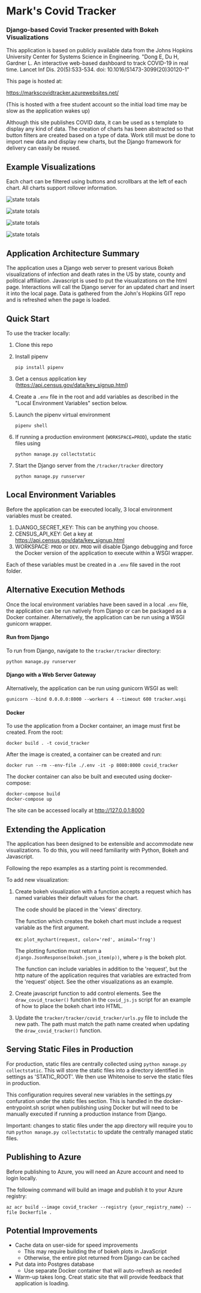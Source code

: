 # Mark's Covid Tracker
### Django-based Covid Tracker presented with Bokeh Visualizations

This application is based on publicly available data from the Johns Hopkins University Center for Systems Science in Engineering.
"Dong E, Du H, Gardner L. An interactive web-based dashboard to track COVID-19 in real time. Lancet Inf Dis. 20(5):533-534. doi: 10.1016/S1473-3099(20)30120-1"

This page is hosted at:

https://markscovidtracker.azurewebsites.net/

(This is hosted with a free student account so the initial load time may be slow as the application wakes up)

Although this site publishes COVID data, it can be used as s template to display any kind of data.  The creation of charts has been abstracted so that button filters are created based on a type of data.  Work still must be done to import new data and display new charts, but the Django framework for delivery can easily be reused.

## Example Visualizations
Each chart can be filtered using buttons and scrollbars at the left of each chart.  All charts support rollover information.

![state totals](docs/state_totals.png)

![state totals](docs/counties_by_state.png)

![state totals](docs/political_affiliation.png)

![state totals](docs/top_states.png)

## Application Architecture Summary
The application uses a Django web server to present various Bokeh visualizations of infection and death rates in the US by state, county and political affiliation.  Javascript is used to put the visualizations on the html page.  Interactions will call the Django server for an updated chart and insert it into the local page.  Data is gathered from the John's Hopkins GIT repo and is refreshed when the page is loaded.

## Quick Start

To use the tracker locally:
1.  Clone this repo
2.  Install pipenv

    `pip install pipenv`
3.  Get a census application key (https://api.census.gov/data/key_signup.html)
4.  Create a `.env` file in the root and add variables as described in the "Local Environment Variables" section below.
5.  Launch the pipenv virtual environment

    `pipenv shell`
6.  If running a production environment (`WORKSPACE=PROD`), update the static files using 

    `python manage.py collectstatic`
     
6.  Start the Django server from the `/tracker/tracker` directory

    `python manage.py runserver`

## Local Environment Variables
Before the application can be executed locally, 3 local environment variables must be created.
1.  DJANGO_SECRET_KEY:
This can be anything you choose.
2.  CENSUS_API_KEY: Get a key at https://api.census.gov/data/key_signup.html
3.  WORKSPACE: `PROD` or `DEV`.  `PROD` will disable Django debugging and force the Docker version of the application to execute within a WSGI wrapper.

Each of these variables must be created in a `.env` file saved in the root folder.

## Alternative Execution Methods
Once the local environment variables have been saved in a local `.env` file, the application can be run natively from Django or can be packaged as a Docker container.  Alternatively, the application can be run using a WSGI gunicorn wrapper.

#### Run from Django
To run from Django, navigate to the `tracker/tracker` directory:
    
    python manage.py runserver
    
#### Django with a Web Server Gateway
Alternatively, the application can be run using gunicorn WSGI as well:

    gunicorn --bind 0.0.0.0:8000 --workers 4 --timeout 600 tracker.wsgi

#### Docker
To use the application from a Docker container, an image must first be created.  From the root:

    docker build . -t covid_tracker
    
After the image is created, a container can be created and run:

    docker run --rm --env-file ./.env -it -p 8080:8000 covid_tracker

The docker container can also be built and executed using docker-compose:

    docker-compose build
    docker-compose up

The site can be accessed locally at http://127.0.0.1:8000

## Extending the Application
The application has been designed to be extensible and accommodate new visualizations.  To do this, you will need familiarity with Python, Bokeh and Javascript.  

Following the repo examples as a starting point is recommended. 

To add new visualization:
1. Create bokeh visualization with a function accepts a request which has named variables their default values for the chart.

    The code should be placed in the 'views' directory.

    The function which creates the bokeh chart must include a request variable as the first argument.  

    ex: `plot_mychart(request, color='red', animal='frog')`

    The plotting function must return a `django.JsonResponse(bokeh.json_item(p))`, where `p` is the bokeh plot.

    The function can include variables in addition to the 'request', but the http nature of the application requires that variables are extracted from the 'request' object.  See the other visualizations as an example.  

2.  Create javascript function to add control elements.  See the `draw_covid_tracker()` function in the `covid_js.js` script for an example of how to place the bokeh chart into HTML.

4. Update the `tracker/tracker/covid_tracker/urls.py` file to include the new path.  The path must match the path name created when updating the `draw_covid_tracker()` function.

## Serving Static Files in Production
For production, static files are centrally collected using `python manage.py collectstatic`.  This will store the static files into a directory identified in settings as 'STATIC_ROOT'.  We then use Whitenoise to serve the static files in production.

This configuration requires several new variables in the settings.py confuration under the static files section.  This is handled in the docker-entrypoint.sh script when publishing using Docker but will need to be manually executed if running a production instance from Django.

Important: changes to static files under the app directory will require you to run `python manage.py collectstatic` to update the centrally managed static files.


## Publishing to Azure
Before publishing to Azure, you will need an Azure account and need to login locally.

The following command will build  an image and publish it to your Azure registry:

`az acr build --image covid_tracker --registry {your_registry_name} --file Dockerfile .`

## Potential Improvements

*  Cache data on user-side for speed improvements
    *  This may require building the of bokeh plots in JavaScript
    *  Otherwise, the entire plot returned from Django can be cached
*  Put data into Postgres database
    *  Use separate Docker container that will auto-refresh as needed
*   Warm-up takes long.  Creat static site that will provide feedback that application is loading.

